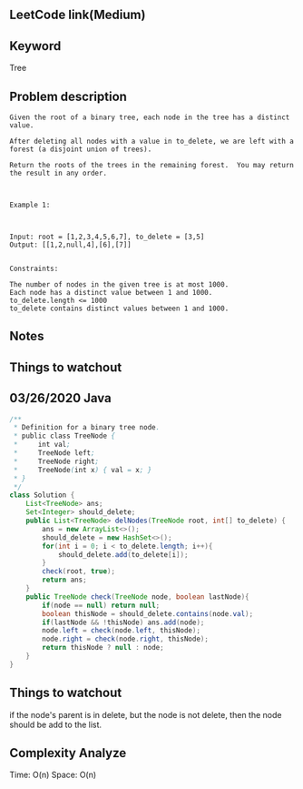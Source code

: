 ## LeetCode link(Medium)


## Keyword
Tree

## Problem description
```
Given the root of a binary tree, each node in the tree has a distinct value.

After deleting all nodes with a value in to_delete, we are left with a forest (a disjoint union of trees).

Return the roots of the trees in the remaining forest.  You may return the result in any order.

 

Example 1:



Input: root = [1,2,3,4,5,6,7], to_delete = [3,5]
Output: [[1,2,null,4],[6],[7]]
 

Constraints:

The number of nodes in the given tree is at most 1000.
Each node has a distinct value between 1 and 1000.
to_delete.length <= 1000
to_delete contains distinct values between 1 and 1000.
```



## Notes


## Things to watchout

## 03/26/2020 Java

```java
/**
 * Definition for a binary tree node.
 * public class TreeNode {
 *     int val;
 *     TreeNode left;
 *     TreeNode right;
 *     TreeNode(int x) { val = x; }
 * }
 */
class Solution {
    List<TreeNode> ans;
    Set<Integer> should_delete;
    public List<TreeNode> delNodes(TreeNode root, int[] to_delete) {
        ans = new ArrayList<>();
        should_delete = new HashSet<>();
        for(int i = 0; i < to_delete.length; i++){
            should_delete.add(to_delete[i]);
        }
        check(root, true);
        return ans;
    }
    public TreeNode check(TreeNode node, boolean lastNode){
        if(node == null) return null;
        boolean thisNode = should_delete.contains(node.val);
        if(lastNode && !thisNode) ans.add(node);
        node.left = check(node.left, thisNode);
        node.right = check(node.right, thisNode);
        return thisNode ? null : node;
    }
}

```
## Things to watchout
if the node's parent is in delete, but the node is not delete, then the node should be add to the list.
## Complexity Analyze
Time: O(n)
Space: O(n)